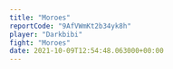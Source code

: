 ```yaml
---
title: "Moroes"
reportCode: "9AfVWmKt2b34yk8h"
player: "Darkbibi"
fight: "Moroes"
date: 2021-10-09T12:54:48.063000+00:00
---
```

